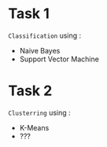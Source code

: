 # Task 1
```Classification``` using :
  - Naive Bayes
  - Support Vector Machine
  
# Task 2
```Clusterring``` using :
  - K-Means
  - ???
